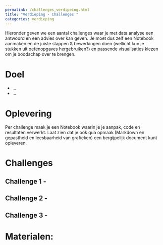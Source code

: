 ```yaml
---
permalink: /challenges_verdipeing.html
title: "Verdieping - Challenges "
categories: verdieping
---
```


Hieronder geven we een aantal challenges waar je met data analyse een antwoord en een advies over kan geven. Je moet dus zelf een Notebook aanmaken en de juiste stappen & bewerkingen doen (wellicht kun je stukken uit oefenopgaves hergebruiken?) en passende visualisaties kiezen om je boodschap over te brengen.

# Doel
- ...
- ...

# Oplevering
Per challenge maak je een Notebook waarin je je aanpak, code en resultaten verwerkt. Laat zien dat je ook qua opmaak (Markdown en gepastheid en leesbaarheid van grafieken) een bergijpelijk document kunt opleveren.

# Challenges
## Challenge 1 - 

## Challenge 2 - 

## Challenge 3 - 

# Materialen:

